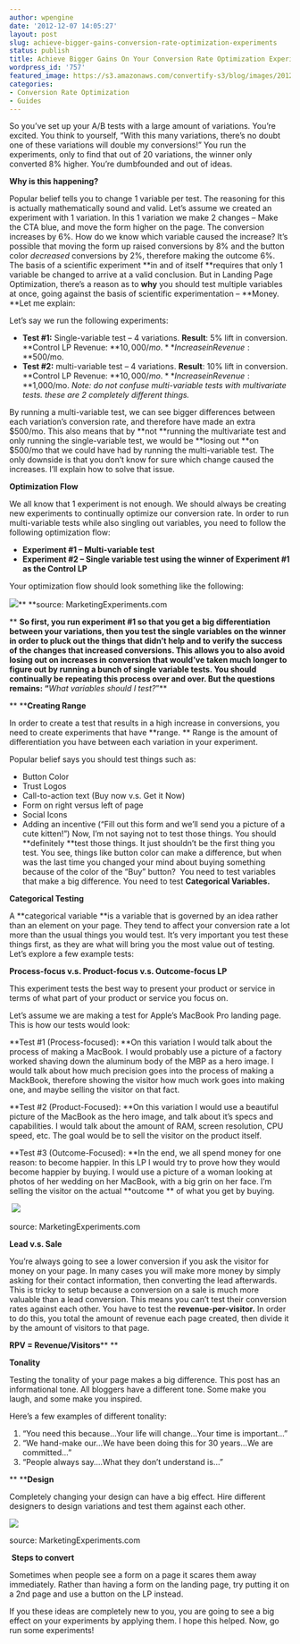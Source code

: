 ```yaml
---
author: wpengine
date: '2012-12-07 14:05:27'
layout: post
slug: achieve-bigger-gains-conversion-rate-optimization-experiments
status: publish
title: Achieve Bigger Gains On Your Conversion Rate Optimization Experiments
wordpress_id: '757'
featured_image: https://s3.amazonaws.com/convertify-s3/blog/images/2012/12/CAT-VS-SINGLE.jpg
categories:
- Conversion Rate Optimization
- Guides
---
```


So you’ve set up your A/B tests with a large amount of variations. You’re excited. You think to yourself, “With this many variations, there’s no doubt one of these variations will double my conversions!” You run the experiments, only to find that out of 20 variations, the winner only converted 8% higher. You’re dumbfounded and out of ideas.  
  
**Why is this happening?**  
  
Popular belief tells you to change 1 variable per test. The reasoning for this is actually mathematically sound and valid. Let’s assume we created an experiment with 1 variation. In this 1 variation we make 2 changes – Make the CTA blue, and move the form higher on the page. The conversion increases by 6%. How do we know which variable caused the increase? It’s possible that moving the form up raised conversions by 8% and the button color _decreased_ conversions by 2%, therefore making the outcome 6%. The basis of a scientific experiment **in and of itself **requires that only 1 variable be changed to arrive at a valid conclusion. But in Landing Page Optimization, there’s a reason as to **why** you should test multiple variables at once, going against the basis of scientific experimentation – **Money. **Let me explain:  
  
Let’s say we run the following experiments: 

  * **Test #1:** Single-variable test – 4 variations. **Result**: 5% lift in conversion. **Control LP Revenue: **$10,000/mo.  **Increase in Revenue: **$500/mo.
  * **Test #2:** multi-variable test – 4 variations. **Result**: 10% lift in conversion. **Control LP Revenue: **$10,000/mo.  **Increase in Revenue: **$1,000/mo.
_Note: do not confuse multi-variable tests with multivariate tests. these are 2 completely different things._  
  
By running a multi-variable test, we can see bigger differences between each variation’s conversion rate, and therefore have made an extra $500/mo. This also means that by **not **running the multivariate test and only running the single-variable test, we would be **losing out **on $500/mo that we could have had by running the multi-variable test. The only downside is that you don’t know for sure which change caused the increases. I’ll explain how to solve that issue.  
  
**Optimization Flow**  
  
We all know that 1 experiment is not enough. We should always be creating new experiments to continually optimize our conversion rate. In order to run multi-variable tests while also singling out variables, you need to follow the following optimization flow: 

  * **Experiment #1 – Multi-variable test**
  * **Experiment #2 – Single variable test using the winner of Experiment #1 as the Control LP**

Your optimization flow should look something like the following:

**[![](http://convertify.wpengine.com/wp-content/uploads/2012/12/experiment-flow.png)](http://convertify.wpengine.com/wp-content/uploads/2012/12/experiment-flow.png)**** **source: MarketingExperiments.com

** **So first, you run experiment #1 so that you get a big differentiation between your variations, then you test the single variables on the winner in order to pluck out the things that didn’t help and to verify the success of the changes that increased conversions. This allows you to also avoid losing out on increases in conversion that would’ve taken much longer to figure out by running a bunch of single variable tests. You should continually be repeating this process over and over. But the questions remains: “**_What variables should I test?_”**  
  
** ****Creating Range**  
  
In order to create a test that results in a high increase in conversions, you need to create experiments that have **range. ** Range is the amount of differentiation you have between each variation in your experiment.  
  
Popular belief says you should test things such as: 

  * Button Color
  * Trust Logos
  * Call-to-action text (Buy now v.s. Get it Now)
  * Form on right versus left of page
  * Social Icons
  * Adding an incentive (“Fill out this form and we’ll send you a picture of a cute kitten!”)
Now, I’m not saying not to test those things. You should **definitely **test those things. It just shouldn’t be the first thing you test. You see, things like button color can make a difference, but when was the last time you changed your mind about buying something because of the color of the “Buy” button?  You need to test variables that make a big difference. You need to test **Categorical Variables.**  
  
**Categorical Testing**  
  
A **categorical variable **is a variable that is governed by an idea rather than an element on your page. They tend to affect your conversion rate a lot more than the usual things you would test. It’s very important you test these things first, as they are what will bring you the most value out of testing. Let’s explore a few example tests:  
  
**Process-focus v.s. Product-focus v.s. Outcome-focus LP**  
  
This experiment tests the best way to present your product or service in terms of what part of your product or service you focus on.  
  
Let’s assume we are making a test for Apple’s MacBook Pro landing page. This is how our tests would look:  
  
**Test #1 (Process-focused): **On this variation I would talk about the process of making a MacBook. I would probably use a picture of a factory worked shaving down the aluminum body of the MBP as a hero image. I would talk about how much precision goes into the process of making a MackBook, therefore showing the visitor how much work goes into making one, and maybe selling the visitor on that fact.  
  
**Test #2 (Product-Focused): **On this variation I would use a beautiful picture of the MacBook as the hero image, and talk about it’s specs and capabilities. I would talk about the amount of RAM, screen resolution, CPU speed, etc. The goal would be to sell the visitor on the product itself.  
  
**Test #3 (Outcome-Focused): **In the end, we all spend money for one reason: to become happier. In this LP I would try to prove how they would become happier by buying. I would use a picture of a woman looking at photos of her wedding on her MacBook, with a big grin on her face. I’m selling the visitor on the actual **outcome ** of what you get by buying. 

 [![](http://convertify.wpengine.com/wp-content/uploads/2012/12/process-product-focus.png)](http://convertify.wpengine.com/wp-content/uploads/2012/12/process-product-focus.png)

source: MarketingExperiments.com

**Lead v.s. Sale**  
  
You’re always going to see a lower conversion if you ask the visitor for money on your page. In many cases you will make more money by simply asking for their contact information, then converting the lead afterwards. This is tricky to setup because a conversion on a sale is much more valuable than a lead conversion. This means you can’t test their conversion rates against each other. You have to test the **revenue-per-visitor.** In order to do this, you total the amount of revenue each page created, then divide it by the amount of visitors to that page.  
  
**RPV = Revenue/Visitors**** **  
  
**Tonality**  
  
Testing the tonality of your page makes a big difference. This post has an informational tone. All bloggers have a different tone. Some make you laugh, and some make you inspired.  
  
Here’s a few examples of different tonality: 

  1. “You need this because…Your life will change…Your time is important…”
  2. “We hand-make our…We have been doing this for 30 years…We are committed…”
  3. “People always say….What they don’t understand is…”
   
  
** ****Design**  
  
Completely changing your design can have a big effect. Hire different designers to design variations and test them against each other. 

[![](http://convertify.wpengine.com/wp-content/uploads/2012/12/design.png)](http://convertify.wpengine.com/wp-content/uploads/2012/12/design.png)

source: MarketingExperiments.com

 **Steps to convert**  
  
Sometimes when people see a form on a page it scares them away immediately. Rather than having a form on the landing page, try putting it on a 2nd page and use a button on the LP instead.  
  
If you these ideas are completely new to you, you are going to see a big effect on your experiments by applying them. I hope this helped. Now, go run some experiments!  
  
 
